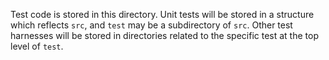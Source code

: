 Test code is stored in this directory. Unit tests will be stored in a structure which reflects `src`, and `test` may be a subdirectory of `src`. Other test harnesses will be stored in directories related to the specific test at the top level of `test`.
